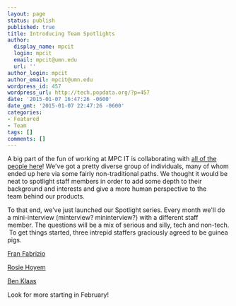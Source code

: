 ```yaml
---
layout: page
status: publish
published: true
title: Introducing Team Spotlights
author:
  display_name: mpcit
  login: mpcit
  email: mpcit@umn.edu
  url: ''
author_login: mpcit
author_email: mpcit@umn.edu
wordpress_id: 457
wordpress_url: http://tech.popdata.org/?p=457
date: '2015-01-07 16:47:26 -0600'
date_gmt: '2015-01-07 22:47:26 -0600'
categories:
- Featured
- Team
tags: []
comments: []
---
```

<p>A big part of the fun of working at MPC IT is collaborating&nbsp;with <a title="Meet the Team" href="http://tech.popdata.org/meet-the-team/" target="_blank">all of the people here</a>!&nbsp;We've got a pretty diverse group&nbsp;of individuals, many of whom ended up here via some fairly non-traditional paths. We thought it would be neat&nbsp;to spotlight staff&nbsp;members in order to add&nbsp;some depth to their background and interests and give a more human perspective to the team&nbsp;behind our products.</p>
<p>To that end, we've just launched our Spotlight series. Every month we'll do a mini-interview (minterview? mininterview?) with a different staff member.&nbsp;The questions will be a mix of serious and silly, tech and non-tech. &nbsp;To get things started, three intrepid staffers graciously agreed to be guinea pigs.</p>
<p><a title="IT Core Spotlight: Fran Fabrizio" href="http://tech.popdata.org/it-core-spotlight-fran-fabrizio/">Fran Fabrizio</a></p>
<p><a title="IT Core Spotlight: Rosie Hoyem" href="http://tech.popdata.org/it-core-spotlight-rosie-hoyem/">Rosie Hoyem</a></p>
<p><a title="IT Core Spotlight: Ben Klaas" href="http://tech.popdata.org/it-core-spotlight-ben-klaas/">Ben Klaas</a></p>
<p>Look for more starting in February!</p>
